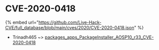 # CVE-2020-0418
{% embed url="https://github.com/Live-Hack-CVE/full_database/blob/main/cves/2020/CVE-2020-0418.json" %}

* Trinadh465 ~> [packages_apps_PackageInstaller_AOSP10_r33_CVE-2020-0418](https://www.alice-snow.ru/2020/database/cve-2020-0418/packages_apps_packageinstaller_aosp10_r33_cve-2020-0418-trinadh465)